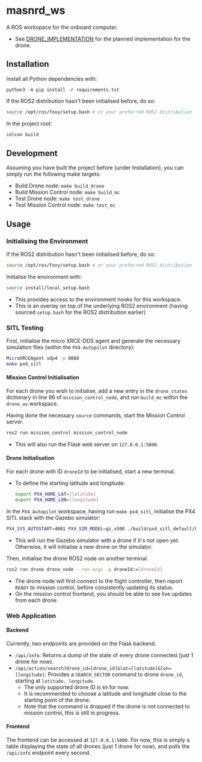 # masnrd_ws

A ROS workspace for the onboard computer. 
- See [DRONE_IMPLEMENTATION](./docs/DRONE_IMPLEMENTATION.md) for the planned implementation for the drone.

## Installation
Install all Python dependencies with:
```
python3 -m pip install -r requirements.txt
```

If the ROS2 distribution hasn't been initialised before, do so:
```bash
source /opt/ros/foxy/setup.bash # or your preferred ROS2 distribution
```

In the project root:
```bash
colcon build
```

## Development
Assuming you have built the project before (under Installation), you can simply run the following make targets:
- Build Drone node: `make build_drone`
- Build Mission Control node: `make build_mc`
- Test Drone node: `make test_drone`
- Test Mission Control node: `make test_mc`

## Usage
### Initialising the Environment
If the ROS2 distribution hasn't been initialised before, do so:
```bash
source /opt/ros/foxy/setup.bash # or your preferred ROS2 distribution
```

Initialise the environment with:
```bash
source install/local_setup.bash
```
- This provides access to the environment hooks for this workspace.
- This is an overlay on top of the underlying ROS2 environment (having sourced `setup.bash` for the ROS2 distribution earlier)

### SITL Testing
First, initialise the micro XRCE-DDS agent and generate the necessary simulation files (within the `PX4-Autopilot` directory):
```bash
MicroXRCEAgent udp4 -p 8888
make px4_sitl
```

#### Mission Control Initialisation
For each drone you wish to initialise, add a new entry in the `drone_states` dictionary in line 96 of `mission_control_node`, and run `build_mc` within the `drone_ws` workspace.

Having done the necessary `source` commands, start the Mission Control server.
```bash
ros2 run mission_control mission_control_node
```
- This will also run the Flask web server on `127.0.0.1:5000`.

#### Drone Initialisation
For each drone with ID `droneId` to be initialised, start a new terminal.
- To define the starting latitude and longitude:
    ```bash
    export PX4_HOME_LAT=[latitude]
    export PX4_HOME_LON=[longitude]
    ```

In the `PX4_Autopilot` workspace, having run `make px4_sitl`, initialise the PX4 SITL stack with the Gazebo simulator:
```bash
PX4_SYS_AUTOSTART=4001 PX4_SIM_MODEL=gz_x500 ./build/px4_sitl_default/bin/px4 -i [droneId]
```
- This will run the Gazebo simulator with a drone if it's not open yet. Otherwise, it will initialise a new drone on the simulator.

Then, initialise the drone ROS2 node on another terminal.
```bash
ros2 run drone drone_node --ros-args -p droneId:=[droneId]
```
- The drone node will first connect to the flight controller, then report `READY` to mission control, before consistently updating its status.
- On the mission control frontend, you should be able to see live updates from each drone.


### Web Application
#### Backend
Currently, two endpoints are provided on the Flask backend.
- `/api/info`: Returns a dump of the state of every drone connected (just 1 drone for now).
- `/api/action/search?drone_id=[drone_id]&lat=[latitude]&lon=[longitude]`: Provides a `SEARCH_SECTOR` command to drone `drone_id`, starting at `latitude, longitude`.
    - The only supported drone ID is `69` for now.
    - It is recommended to choose a latitude and longitude close to the starting point of the drone.
    - Note that the command is dropped if the drone is not connected to mission control, this is still in progress.

#### Frontend
The frontend can be accessed at `127.0.0.1:5000`. For now, this is simply a table displaying the state of all drones (just 1 drone for now), and polls the `/api/info` endpoint every second.